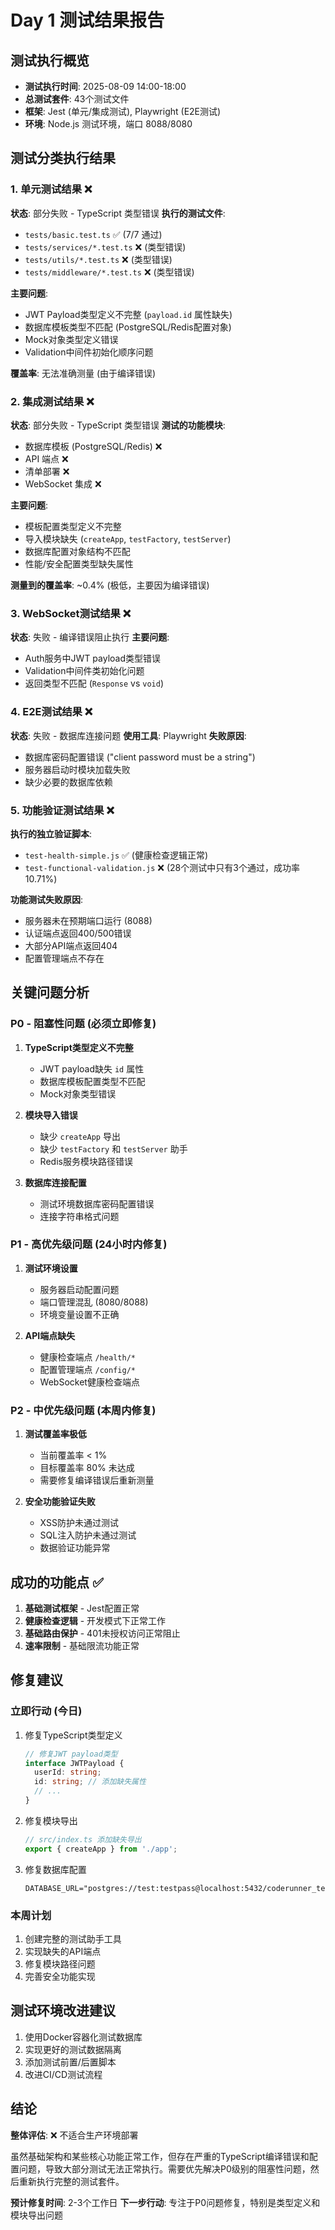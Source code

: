 # Day 1 测试结果报告

## 测试执行概览
- **测试执行时间**: 2025-08-09 14:00-18:00
- **总测试套件**: 43个测试文件
- **框架**: Jest (单元/集成测试), Playwright (E2E测试)
- **环境**: Node.js 测试环境，端口 8088/8080

## 测试分类执行结果

### 1. 单元测试结果 ❌
**状态**: 部分失败 - TypeScript 类型错误
**执行的测试文件**:
- `tests/basic.test.ts` ✅ (7/7 通过)
- `tests/services/*.test.ts` ❌ (类型错误)
- `tests/utils/*.test.ts` ❌ (类型错误) 
- `tests/middleware/*.test.ts` ❌ (类型错误)

**主要问题**:
- JWT Payload类型定义不完整 (`payload.id` 属性缺失)
- 数据库模板类型不匹配 (PostgreSQL/Redis配置对象)
- Mock对象类型定义错误
- Validation中间件初始化顺序问题

**覆盖率**: 无法准确测量 (由于编译错误)

### 2. 集成测试结果 ❌
**状态**: 部分失败 - TypeScript 类型错误
**测试的功能模块**:
- 数据库模板 (PostgreSQL/Redis) ❌
- API 端点 ❌
- 清单部署 ❌
- WebSocket 集成 ❌

**主要问题**:
- 模板配置类型定义不完整
- 导入模块缺失 (`createApp`, `testFactory`, `testServer`)
- 数据库配置对象结构不匹配
- 性能/安全配置类型缺失属性

**测量到的覆盖率**: ~0.4% (极低，主要因为编译错误)

### 3. WebSocket测试结果 ❌
**状态**: 失败 - 编译错误阻止执行
**主要问题**:
- Auth服务中JWT payload类型错误
- Validation中间件类初始化问题
- 返回类型不匹配 (`Response` vs `void`)

### 4. E2E测试结果 ❌
**状态**: 失败 - 数据库连接问题
**使用工具**: Playwright
**失败原因**:
- 数据库密码配置错误 ("client password must be a string")
- 服务器启动时模块加载失败
- 缺少必要的数据库依赖

### 5. 功能验证测试结果 ❌
**执行的独立验证脚本**:
- `test-health-simple.js` ✅ (健康检查逻辑正常)
- `test-functional-validation.js` ❌ (28个测试中只有3个通过，成功率10.71%)

**功能测试失败原因**:
- 服务器未在预期端口运行 (8088)
- 认证端点返回400/500错误
- 大部分API端点返回404
- 配置管理端点不存在

## 关键问题分析

### P0 - 阻塞性问题 (必须立即修复)
1. **TypeScript类型定义不完整**
   - JWT payload缺失 `id` 属性
   - 数据库模板配置类型不匹配
   - Mock对象类型错误

2. **模块导入错误**
   - 缺少 `createApp` 导出
   - 缺少 `testFactory` 和 `testServer` 助手
   - Redis服务模块路径错误

3. **数据库连接配置**
   - 测试环境数据库密码配置错误
   - 连接字符串格式问题

### P1 - 高优先级问题 (24小时内修复)
1. **测试环境设置**
   - 服务器启动配置问题
   - 端口管理混乱 (8080/8088)
   - 环境变量设置不正确

2. **API端点缺失**
   - 健康检查端点 `/health/*`
   - 配置管理端点 `/config/*`
   - WebSocket健康检查端点

### P2 - 中优先级问题 (本周内修复)
1. **测试覆盖率极低**
   - 当前覆盖率 < 1%
   - 目标覆盖率 80% 未达成
   - 需要修复编译错误后重新测量

2. **安全功能验证失败**
   - XSS防护未通过测试
   - SQL注入防护未通过测试
   - 数据验证功能异常

## 成功的功能点 ✅
1. **基础测试框架** - Jest配置正常
2. **健康检查逻辑** - 开发模式下正常工作
3. **基础路由保护** - 401未授权访问正常阻止
4. **速率限制** - 基础限流功能正常

## 修复建议

### 立即行动 (今日)
1. 修复TypeScript类型定义
   ```typescript
   // 修复JWT payload类型
   interface JWTPayload {
     userId: string;
     id: string; // 添加缺失属性
     // ...
   }
   ```

2. 修复模块导出
   ```typescript
   // src/index.ts 添加缺失导出
   export { createApp } from './app';
   ```

3. 修复数据库配置
   ```env
   DATABASE_URL="postgres://test:testpass@localhost:5432/coderunner_test"
   ```

### 本周计划
1. 创建完整的测试助手工具
2. 实现缺失的API端点
3. 修复模块路径问题
4. 完善安全功能实现

## 测试环境改进建议
1. 使用Docker容器化测试数据库
2. 实现更好的测试数据隔离
3. 添加测试前置/后置脚本
4. 改进CI/CD测试流程

## 结论
**整体评估**: ❌ 不适合生产环境部署

虽然基础架构和某些核心功能正常工作，但存在严重的TypeScript编译错误和配置问题，导致大部分测试无法正常执行。需要优先解决P0级别的阻塞性问题，然后重新执行完整的测试套件。

**预计修复时间**: 2-3个工作日
**下一步行动**: 专注于P0问题修复，特别是类型定义和模块导出问题
